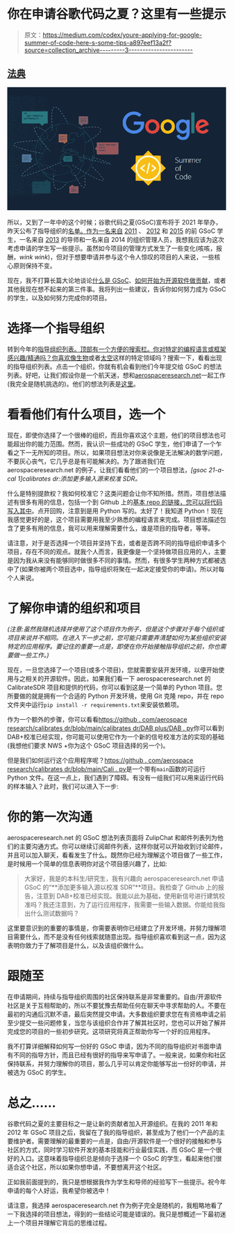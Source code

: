 # 你在申请谷歌代码之夏？这里有一些提示

> 原文：<https://medium.com/codex/youre-applying-for-google-summer-of-code-here-s-some-tips-a897eef13a2f?source=collection_archive---------3----------------------->

## [法典](http://medium.com/codex)

![](img/20e1f931eb63b09b79014cef9552f7dc.png)

所以，又到了一年中的这个时候；谷歌代码之夏(GSoC)宣布将于 2021 年举办，昨天公布了指导组织的[名单。作为一名来自](https://summerofcode.withgoogle.com/organizations/) [2011](https://www.google-melange.com/archive/gsoc/2011/orgs/sahana/projects/ramdesh88.html) 、 [2012](https://www.google-melange.com/archive/gsoc/2012/orgs/sahana/projects/ramdesh88.html) 和 [2015](https://www.google-melange.com/archive/gsoc/2015/orgs/moodle/projects/ramdesh88.html) 的前 GSoC 学生，一名来自 [2013](https://wiki.sahanafoundation.org/agasti/vesuvius/gsoc2013/portableapp) 的导师和一名来自 2014 的组织管理人员，我想我应该为这次考虑申请的学生写一些提示。虽然如今项目的管理方式发生了一些变化(咳咳，报酬，*wink wink*)，但对于想要申请并参与这个令人惊叹的项目的人来说，一些核心原则保持不变。

现在，我不打算长篇大论地谈论[什么是 GSoC](https://summerofcode.withgoogle.com/)、[如何开始为开源软件做贡献](https://stackoverflow.blog/2020/08/03/getting-started-with-contributing-to-open-source/)，或者其他我现在想不起来的第三件事。我将列出一些建议，告诉你如何努力成为 GSoC 的学生，以及如何努力完成你的项目。

# **选择一个指导组织**

转到今年的[指导组织列表。顶部有一个方便的搜索栏。你对特定的编程语言或框架感兴趣/精通吗？你喜欢像](https://summerofcode.withgoogle.com/organizations/)[生物](https://summerofcode.withgoogle.com/organizations/?sp-search=biology)或者[太空](https://summerofcode.withgoogle.com/organizations/?sp-search=space)这样的特定领域吗？搜索一下，看看出现的指导组织列表。点击一个组织，你就有机会看到他们今年提交给 GSoC 的想法列表。好吧，让我们假设你是一个航天迷，想和[aerospaceresearch.net](https://aerospaceresearch.net/?page_id=2156)一起工作(我完全是随机挑选的)。他们的想法列表是[这里](https://aerospaceresearch.net/?page_id=2156)。

# **看看他们有什么项目，选一个**

现在，即使你选择了一个很棒的组织，而且你喜欢这个主题，他们的项目想法也可能超出你的能力范围。然而，我认识一些成功的 GSoC 学生，他们申请了一个乍看之下一无所知的项目。所以，如果项目想法对你来说像是无法解决的数学问题，不要灰心丧气，它几乎总是有可能解决的。为了跟进我们在 aerospaceresearch.net 的例子，让我们看看他们的一个项目想法，*[gsoc 21-a-cal 1]calibrates dr:添加更多输入源来校准 SDR。*

什么是特别提款权？我如何校准它？这类问题会让你不知所措。然而，项目想法描述有很多有用的信息，包括一个到 Github 上的[基本 repo 的链接，您可以将代码写入其中](https://github.com/aerospaceresearch/CalibrateSDR)。点开回购，注意到是用 Python 写的。太好了！我知道 Python！现在我感觉更好的是，这个项目需要用我至少熟悉的编程语言来完成。项目想法描述包含了更多有用的信息，我可以用来理解需要什么，谁是项目的指导者，等等。

请注意，对于是否选择一个项目并坚持下去，或者是否跨不同的指导组织申请多个项目，存在不同的观点。就我个人而言，我更像是一个坚持做项目应用的人，主要是因为我从来没有能够同时做很多不同的事情。然而，有很多学生两种方式都被选中了(如果你被两个项目选中，指导组织将聚在一起决定接受你的申请)。所以对每个人来说。

# 了解你申请的组织和项目

*(注意:虽然我随机选择并使用了这个项目作为例子，但是这个步骤对于每个组织或项目来说并不相同。在进入下一步之前，您可能只需要弄清楚如何为某些组织安装特定的应用程序。要记住的重要一点是，即使在你开始接触指导组织之前，你也需要做一些工作。)*

现在，一旦您选择了一个项目(或多个项目)，您就需要安装开发环境，以便开始使用与之相关的开源软件。因此，如果我们看一下 aerospaceresearch.net 的 CalibrateSDR 项目和提供的代码，你可以看到这是一个简单的 Python 项目。您所要做的就是拥有一个合适的 Python 开发环境，使用 Git 克隆 repo，并在 repo 文件夹中运行`pip install -r requirements.txt`来安装依赖项。

作为一个额外的步骤，你可以看看[https://github . com/aerospace research/calibrates dr/blob/main/calibrates dr/DAB plus/DAB . py](https://github.com/aerospaceresearch/CalibrateSDR/blob/main/calibratesdr/dabplus/dab.py)你可以看到 DAB+校准已经实现，你可能可以使用它作为一个新的信号校准方法的实现的基础(我想他们要求 NWS +你为这个 GSoC 项目选择的另一个)。

但是我们如何运行这个应用程序呢？[https://github . com/aerospace research/calibrates dr/blob/main/Cali . py](https://github.com/aerospaceresearch/CalibrateSDR/blob/main/cali.py)是一个带有`main`函数的可运行 Python 文件。在这一点上，我们遇到了障碍。有没有一组我们可以用来运行代码的样本输入？此时，我们可以进入下一步:

# **你的第一次沟通**

aerospaceresearch.net 的 GSoC 想法列表页面将 ZulipChat 和邮件列表列为他们的主要沟通方式。你可以继续订阅邮件列表，这样你就可以开始收到讨论邮件，并且可以加入聊天，看看发生了什么。既然你已经为理解这个项目做了一些工作，是时候用一个简单的信息表明你对这个项目感兴趣了，比如:

> 大家好，我是<college>的本科生/研究生<name>，我有兴趣向 aerospaceresearch.net 申请 GSoC 的“**添加更多输入源以校准 SDR”**项目。我检查了 Github 上的报告，注意到 DAB+校准已经实现。我能以此为基础，使用新信号进行建筑校准吗？我还注意到，为了运行应用程序，我需要一些输入数据。你能给我指出什么测试数据吗？</name></college>

这里要意识到的重要的事情是，你需要表明你已经建立了开发环境，并努力理解项目需要什么，而不是没有任何线索就随意出现。指导组织喜欢看到这一点，因为这表明你致力于了解项目是什么，以及该组织做什么。

# **跟随至**

在申请期间，持续与指导组织周围的社区保持联系是非常重要的。自由/开源软件社区是关于互相帮助的，所以不要犹豫去帮助任何在聊天中寻求帮助的人。不要在最初的沟通后沉默不语，最后突然提交申请。大多数组织要求您在有资格申请之前至少提交一些问题修复，当您与该组织合作并了解其社区时，您也可以开始了解并完成您的项目的一些初步研究。这项研究将真正帮助你写一个好的应用程序。

我不打算详细解释如何写一份好的 GSoC 申请，因为不同的指导组织对书面申请有不同的指导方针，而且已经有很好的指导来写申请了。一般来说，如果你和社区保持联系，并努力理解你的项目，那么几乎可以肯定你能够写出一份好的申请，并被选为 GSoC 的学生。

# **总之……**

谷歌代码之夏的主要目标之一是让新的贡献者加入开源组织。在我的 2011 年和 2012 年 GSoC 项目之后，我留在了我的指导组织，甚至成为了他们一个产品的主要维护者。需要理解的最重要的一点是，自由/开源软件是一个很好的接触和参与社区的方式，同时学习软件开发的基本技能和行业最佳实践，而 GSoC 是一个很好的入口。这意味着指导组织总是倾向于选择一个 GSoC 的学生，看起来他们很适合这个社区，所以如果你想申请，不要想离开这个社区。

正如我前面提到的，我只是想根据我作为学生和导师的经验写下一些提示。祝今年申请的每个人好运，我希望你被选中！

请注意，我选择 aerospaceresearch.net 作为例子完全是随机的，我粗略地看了一下我选择的项目想法，得到的一些结论可能是错误的。我只是想概述一下最初迷上一个项目并理解它背后的思维过程。